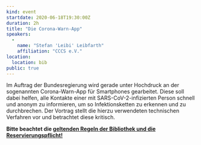 ```yaml
---
kind: event
startdate: 2020-06-18T19:30:00Z
duration: 2h
title: "Die Corona-Warn-App"
speakers:
  -
    name: "Stefan 'Leibi' Leibfarth"
    affiliation: "CCCS e.V."
location:
  location: bib
public: true
---
```

Im Auftrag der Bundesregierung wird gerade unter Hochdruck an der sogenannten Corona-Warn-App für Smartphones gearbeitet. Diese soll dabei helfen, alle Kontakte einer mit SARS-CoV-2-infizierten Person schnell und anonym zu informieren, um so Infektionsketten zu erkennen und zu durchbrechen. Der Vortrag stellt die hierzu verwendeten technischen Verfahren vor und betrachtet diese kritisch.

**Bitte beachtet die [geltenden Regeln der Bibliothek und die Reservierungspflicht!](/2020-06-10-vortragsreihe-coronaregelungen)**


